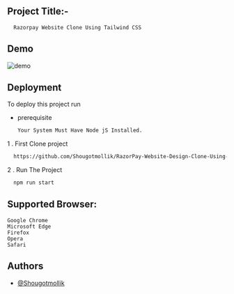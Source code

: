
## Project Title:-
      Razorpay Website Clone Using Tailwind CSS

## Demo



![demo](https://github.com/Shougotmollik/RazorPay-Website-Design-Clone-Using-Tailwind-Css/assets/113712457/87e0a167-6fdd-4992-a016-9e077377e2e8)


## Deployment

To deploy this project run


- prerequisite 
    ```bash
  Your System Must Have Node jS Installed.
    ```
 1 . First Clone project


```bash
  https://github.com/Shougotmollik/RazorPay-Website-Design-Clone-Using-Tailwind-Css.git
```

2 . Run The Project 
```bash
  npm run start
```



## Supported Browser:

    Google Chrome
    Microsoft Edge
    Firefox
    Opera
    Safari

## Authors

- [@Shougotmollik](https://github.com/Shougotmollik)
